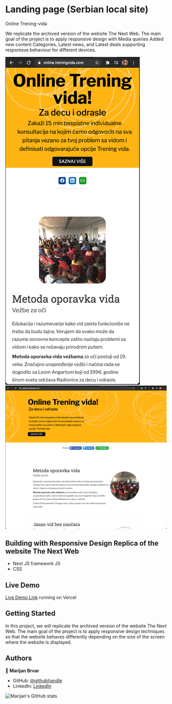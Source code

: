 # Landing page (Serbian local site)

Online Trening-vida

We replicate the archived version of the website The Next Web. The main goal of the project is to apply responsive design with Media queries
Added new content Categories, Latest news, and Latest deals supporting responisve behaviour for different devices.

![screenshot](./smallscreen.png)
![screenshot](./largescreen.png)

## Building with Responsive Design Replica of the website The Next Web

- Next JS framework JS
- CSS

## Live Demo

[Live Demo Link](https://online.treningvida.com/) running on Vercel

## Getting Started

In this project, we will replicate the archived version of the website The Next Web. The main goal of the project is to apply responsive design techniques so that the website behaves differently depending on the size of the screen where the website is displayed.

## Authors

👤 **Marijan Brvar**

- GitHub: [@githubhandle](https://github.com/marijanbrvar)
- LinkedIn: [LinkedIn](https://linkedin.com/in/mbrvar)

![Marijan's GitHub stats](https://github-readme-stats.vercel.app/api?username=marijanbrvar&count_private=true)
